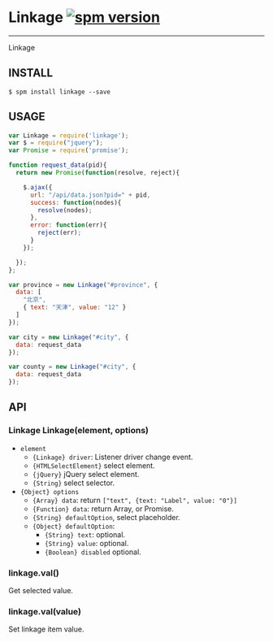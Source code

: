 # Linkage [![spm version](http://spmjs.io/badge/linkage)](http://spmjs.io/package/linkage)

---

Linkage

## INSTALL

```
$ spm install linkage --save
```

## USAGE

```js
var Linkage = require('linkage');
var $ = require("jquery");
var Promise = require('promise');

function request_data(pid){
  return new Promise(function(resolve, reject){

    $.ajax({
      url: "/api/data.json?pid=" + pid,
      success: function(nodes){
        resolve(nodes);
      },
      error: function(err){
        reject(err);
      }
    });

  });
};

var province = new Linkage("#province", {
  data: [
    "北京",
    { text: "天津", value: "12" }
  ]
});

var city = new Linkage("#city", {
  data: request_data
});

var county = new Linkage("#city", {
  data: request_data
});
```

## API

### Linkage Linkage(element, options)

* `element`
  * `{Linkage} driver`: Listener driver change event.
  * `{HTMLSelectElement}` select element.
  * `{jQuery}` jQuery select element.
  * `{String}` select selector.
* `{Object} options`
  * `{Array} data`: return `["text", {text: "Label", value: "0"}]`
  * `{Function} data`: return Array, or Promise.
  * `{String} defaultOption`, select placeholder.
  * `{Object} defaultOption`:
    * `{String} text`: optional.
    * `{String} value`: optional.
    * `{Boolean} disabled` optional.

### linkage.val()

Get selected value.

### linkage.val(value)

Set linkage item value.
